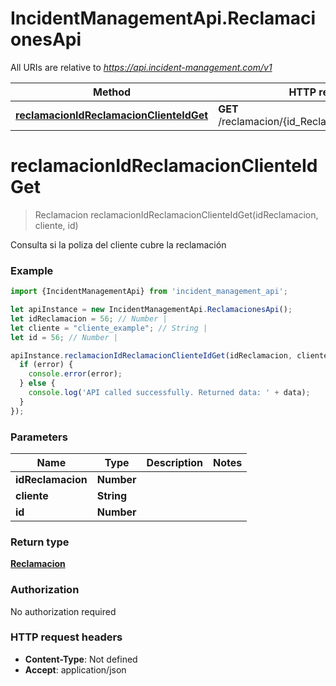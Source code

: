 # IncidentManagementApi.ReclamacionesApi

All URIs are relative to *https://api.incident-management.com/v1*

Method | HTTP request | Description
------------- | ------------- | -------------
[**reclamacionIdReclamacionClienteIdGet**](ReclamacionesApi.md#reclamacionIdReclamacionClienteIdGet) | **GET** /reclamacion/{id_Reclamacion}/{cliente}/{id} | 

<a name="reclamacionIdReclamacionClienteIdGet"></a>
# **reclamacionIdReclamacionClienteIdGet**
> Reclamacion reclamacionIdReclamacionClienteIdGet(idReclamacion, cliente, id)



Consulta si la poliza del cliente cubre la reclamación

### Example
```javascript
import {IncidentManagementApi} from 'incident_management_api';

let apiInstance = new IncidentManagementApi.ReclamacionesApi();
let idReclamacion = 56; // Number | 
let cliente = "cliente_example"; // String | 
let id = 56; // Number | 

apiInstance.reclamacionIdReclamacionClienteIdGet(idReclamacion, cliente, id, (error, data, response) => {
  if (error) {
    console.error(error);
  } else {
    console.log('API called successfully. Returned data: ' + data);
  }
});
```

### Parameters

Name | Type | Description  | Notes
------------- | ------------- | ------------- | -------------
 **idReclamacion** | **Number**|  | 
 **cliente** | **String**|  | 
 **id** | **Number**|  | 

### Return type

[**Reclamacion**](Reclamacion.md)

### Authorization

No authorization required

### HTTP request headers

 - **Content-Type**: Not defined
 - **Accept**: application/json

